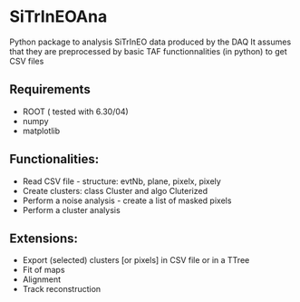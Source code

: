 # SiTrInEOAna

Python package to analysis SiTrInEO data produced by the DAQ
It assumes that they are preprocessed by basic TAF functionnalities (in python) to get CSV files

## Requirements
 - ROOT ( tested with 6.30/04)
 - numpy
 - matplotlib

## Functionalities:
 - Read CSV file  - structure: evtNb, plane, pixelx, pixely
 - Create clusters: class Cluster and algo Cluterized
 - Perform a noise analysis - create a list of masked pixels
 - Perform a cluster analysis

## Extensions:
 - Export (selected) clusters [or pixels] in CSV file or in a TTree
 - Fit of maps
 - Alignment
 - Track reconstruction
